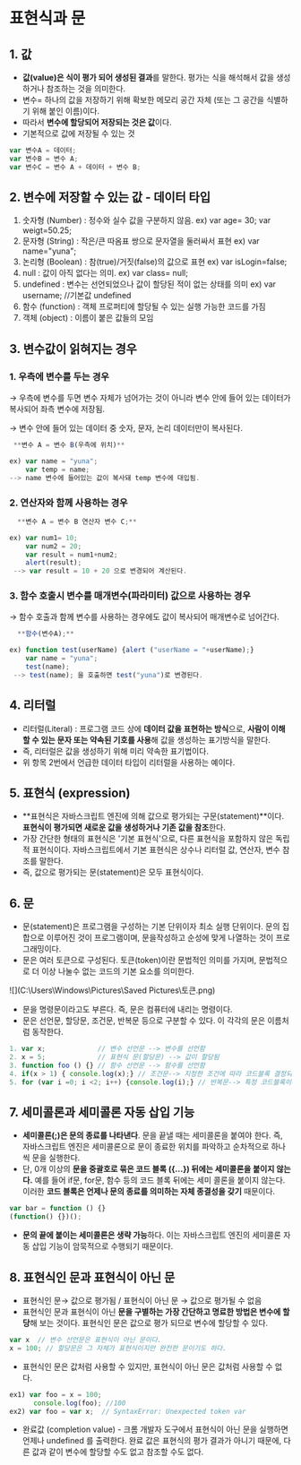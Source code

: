 # 표현식과 문



## 1. 값

- **값(value)은 식이 평가 되어 생성된 결과**를 말한다. 평가는 식을 해석해서 값을 생성하거나 참조하는 것을 의미한다.
- 변수= 하나의 값을 저장하기 위해 확보한 메모리 공간 자체 (또는 그 공간을 식별하기 위해 붙인 이름)이다.
- 따라서 **변수에 할당되어 저장되는 것은 값**이다.
- 기본적으로 값에 저장될 수 있는 것

```jsx
var 변수A = 데이터;
var 변수B = 변수 A;
var 변수C = 변수 A + 데이터 + 변수 B;
```





## 2. 변수에 저장할 수 있는 값 - 데이터 타입

1. 숫자형 (Number) : 정수와 실수 값을 구분하지 않음.  ex) var age= 30; var weigt=50.25;
2. 문자형 (String) : 작은/큰 따옴표 쌍으로 문자열을 둘러싸서 표현  ex) var name="yuna";
3. 논리형 (Boolean) : 참(true)/거짓(false)의 값으로 표현  ex) var isLogin=false;
4. null : 값이 아직 없다는 의미.   ex) var class= null;
5. undefined : 변수는 선언되었으나 값이 할당된 적이 없는 상태를 의미  ex) var username;  //기본값 undefined
6. 함수 (function) : 객체 프로퍼티에 할당될 수 있는 실행 가능한 코드를 가짐
7. 객체 (object) : 이름이 붙은 값들의 모임





## 3. 변수값이 읽혀지는 경우

###    1. 우측에 변수를 두는 경우

→ 우측에 변수를 두면 변수 자체가 넘어가는 것이 아니라 변수 안에 들어 있는 데이터가 복사되어 좌측 변수에 저장됨.

→ 변수 안에 들어 있는 데이터 중 숫자, 문자, 논리 데이터만이 복사된다.

```jsx
 **변수 A = 변수 B(우측에 위치)**

ex) var name = "yuna";
    var temp = name;
--> name 변수에 들어있는 값이 복사돼 temp 변수에 대입됨.
```

###     2. 연산자와 함께 사용하는 경우

```jsx
  **변수 A = 변수 B 연산자 변수 C;**

ex) var num1= 10;
    var num2 = 20;
    var result = num1+num2;
    alert(result);
 --> var result = 10 + 20 으로 변경되어 계산된다.
```

###    3. 함수 호출시 변수를 매개변수(파라미터) 값으로 사용하는 경우

→ 함수 호출과 함께 변수를 사용하는 경우에도 값이 복사되어 매개변수로 넘어간다.

```jsx
  **함수(변수A);**

ex) function test(userName) {alert ("userName = "+userName);}
    var name = "yuna";
    test(name);
 --> test(name); 을 호출하면 test("yuna")로 변경된다.
```





## 4. 리터럴

- 리터럴(Literal) : 프로그램 코드 상에 **데이터 값을 표현하는 방식**으로, **사람이 이해할 수 있는 문자 또는 약속된 기호를 사용**해 값을 생성하는 표기방식을 말한다.
- 즉, 리터럴은 값을 생성하기 위해 미리 약속한 표기법이다.
- 위 항목 2번에서 언급한 데이터 타입이 리터럴을 사용하는 예이다.



## 5. 표현식 (expression)

- **표현식은 자바스크립트 엔진에 의해 값으로 평가되는 구문(statement)**이다. **표현식이 평가되면 새로운 값을 생성하거나 기존 값을 참조**한다.
- 가장 간단한 형태의 표현식은 '기본 표현식'으로, 다른 표현식을 포함하지 않은 독립적 표현식이다. 자바스크립트에서 기본 표현식은 상수나 리터럴 값, 연산자, 변수 참조를 말한다.
- 즉, 값으로 평가되는 문(statement)은 모두 표현식이다.



## 6. 문

- 문(statement)은 프로그램을 구성하는 기본 단위이자 최소 실행 단위이다. 문의 집합으로 이루어진 것이 프로그램이며, 문을작성하고 순성에 맞게 나열하는 것이 프로그래밍이다.
- 문은 여러 토큰으로 구성된다. 토큰(token)이란 문법적인 의미를 가지며, 문법적으로 더 이상 나눌수 없는 코드의 기본 요소를 의미한다.

![](C:\Users\Windows\Pictures\Saved Pictures\토큰.png)

- 문을 명령문이라고도 부른다. 즉, 문은 컴퓨터에 내리는 명령이다.
- 문은 선언문, 할당문, 조건문, 반복문 등으로 구분할 수 있다. 이 각각의 문은 이름처럼 동작한다.

```jsx
1. var x;             // 변수 선언문 --> 변수를 선언함
2. x = 5;             // 표현식 문(할당문) --> 값이 할당됨
3. function foo () {} // 함수 선언문 --> 함수를 선언함
4. if(x > 1) { console.log(x);} // 조건문--> 지정한 조건에 따라 코드블록 결정되어 실행
5. for (var i =0; i <2; i++) {console.log(i);} // 반복문--> 특정 코드블록이 반복 실행
```



## 7. 세미콜론과 세미콜론 자동 삽입 기능

- **세미콜론(;)은 문의 종료를 나타낸다**. 문을 끝낼 때는 세미콜론을 붙여야 한다.  즉, 자바스크립트 엔진은 세미콜론으로 문이 종료한 위치를 파악하고 순차적으로 하나씩 문을 실행한다.
- 단, 0개 이상의 **문을 중괄호로 묶은 코드 블록 ({...}) 뒤에는 세미콜론을 붙이지 않는다.** 예를 들어 if문, for문, 함수 등의 코드 블록 뒤에는 세미 콜론을 붙이지 않는다. 이러한 **코드 블록은 언제나 문의 종료를 의미하는 자체 종결성을 갖기** 때문이다.

```jsx
var bar = function () {}
(function() {})();
```

- **문의 끝에 붙이는 세미콜론은 생략 가능**하다. 이는 자바스크립트 엔진의 세미콜론 자동 삽입 기능이 암묵적으로 수행되기 때문이다.



## 8. 표현식인 문과 표현식이 아닌 문

- 표현식인 문→ 값으로 평가됨 / 표현식이 아닌 문 → 값으로 평가될 수 없음
- 표현식인 문과 표현식이 아닌 **문을 구별하는 가장 간단하고 명료한 방법은 변수에 할당**해 보는 것이다. 표현식인 문은 값으로 평가 되므로 변수에 할당할 수 있다.

```jsx
var x  // 변수 선언문은 표현식이 아닌 문이다.
x = 100; // 할당문은 그 자체가 표현식이지만 완전한 문이기도 하다. 
```

- 표현식인 문은 값처럼 사용할 수 있지만, 표현식이 아닌 문은 값처럼 사용할 수 없다.

```jsx
ex1) var foo = x = 100;
      console.log(foo); //100
ex2) var foo = var x;  // SyntaxError: Unexpected token var
```

- 완료값 (completion value) - 크롬 개발자 도구에서 표현식이 아닌 문을 실행하면 언제나 undefined 를 출력한다. 완료 값은 표현식의 평가 결과가 아니기 때문에, 다른 값과 같이 변수에 할당할 수도 없고 참조할 수도 없다.